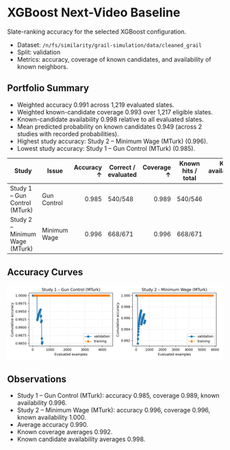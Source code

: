 # XGBoost Next-Video Baseline

Slate-ranking accuracy for the selected XGBoost configuration.

- Dataset: `/n/fs/similarity/grail-simulation/data/cleaned_grail`
- Split: validation
- Metrics: accuracy, coverage of known candidates, and availability of known neighbors.

## Portfolio Summary

- Weighted accuracy 0.991 across 1,219 evaluated slates.
- Weighted known-candidate coverage 0.993 over 1,217 eligible slates.
- Known-candidate availability 0.998 relative to all evaluated slates.
- Mean predicted probability on known candidates 0.949 (across 2 studies with recorded probabilities).
- Highest study accuracy: Study 2 – Minimum Wage (MTurk) (0.996).
- Lowest study accuracy: Study 1 – Gun Control (MTurk) (0.985).

| Study | Issue | Accuracy ↑ | Correct / evaluated | Coverage ↑ | Known hits / total | Known availability ↑ | Avg prob ↑ |
| --- | --- | ---: | --- | ---: | --- | ---: | ---: |
| Study 1 – Gun Control (MTurk) | Gun Control | 0.985 | 540/548 | 0.989 | 540/546 | 0.996 | 0.935 |
| Study 2 – Minimum Wage (MTurk) | Minimum Wage | 0.996 | 668/671 | 0.996 | 668/671 | 1.000 | 0.963 |

## Accuracy Curves

![Slate accuracy overview](curves/accuracy_overview.png)

## Observations

- Study 1 – Gun Control (MTurk): accuracy 0.985, coverage 0.989, known availability 0.996.
- Study 2 – Minimum Wage (MTurk): accuracy 0.996, coverage 0.996, known availability 1.000.
- Average accuracy 0.990.
- Known coverage averages 0.992.
- Known candidate availability averages 0.998.
